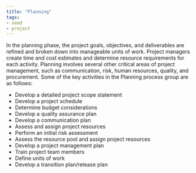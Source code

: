 ```yaml
---
title: "Planning"
tags:
- seed
- project
---
```


In the planning phase, the project goals, objectives, and deliverables are refined and broken down into manageable units of work. Project managers create time and cost estimates and determine resource requirements for each activity. Planning involves several other critical areas of project management, such as communication, risk, human resources, quality, and procurement. Some of the key activities in the Planning process group are as follows:

- Develop a detailed project scope statement
- Develop a project schedule
- Determine budget considerations
- Develop a quality assurance plan
- Develop a communication plan
- Assess and assign project resources
- Perform an initial risk assessment
- Assess the resource pool and assign project resources
- Develop a project management plan
- Train project team members
- Define units of work
- Develop a transition plan/release plan